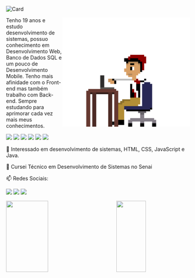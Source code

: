 ![Card](https://user-images.githubusercontent.com/94193890/216846056-c3d80ba4-497f-4b76-87a2-9b224010e955.gif)

<img src="AndreProgramando.gif" min-width="350px" max-width="350px" width="350px" align="right" height="300px">

<p align="left"> 
Tenho 19 anos e estudo desenvolvimento de sistemas, possuo conhecimento em Desenvolvimento Web, Banco de Dados SQL e um pouco de Desenvolvimento Mobile. Tenho mais afinidade com o Front-end mas também trabalho com Back-end. Sempre estudando para aprimorar cada vez mais meus conhecimentos.
</p>

<p align="left">
  <img src="https://img.shields.io/badge/HTML5-E34F26?style=for-the-badge&logo=html5&logoColor=white"/>
  <img src="https://img.shields.io/badge/CSS3-1572B6?style=for-the-badge&logo=css3&logoColor=white"/>
  <img src="https://img.shields.io/badge/JavaScript-F7DF1E?style=for-the-badge&logo=javascript&logoColor=black"/>
  <img src="https://img.shields.io/badge/React-20232A?style=for-the-badge&logo=react&logoColor=61DAFB"/>
  <img src="https://img.shields.io/badge/Java-ED8B00?style=for-the-badge&logo=java&logoColor=white"/>
  <img src="https://img.shields.io/badge/MySQL-00000F?style=for-the-badge&logo=mysql&logoColor=white"/>
</p>

👀 Interessado em desenvolvimento de sistemas, HTML, CSS, JavaScript e Java.

🌱 Cursei Técnico em Desenvolvimento de Sistemas no Senai

<p align="left">
  📫 Redes Sociais:
  
   <a href = "mailto:andrerodrisantos15@gmail.com" target="blank"><img src="https://img.shields.io/badge/-Gmail-%23333?style=for-the-badge&logo=Gmail&logoColor=white" target="blank"></a>
   <a href="https://www.linkedin.com/in/andré-rodrigues-145670246/)" target="blank"><img src="https://img.shields.io/badge/-LinkedIn-%230077B5?style=for-the-badge&logo=linkedin&logoColor=white" target="blank"></a> 
   <a href="https://instagram.com/andrerodrisantos" target="blank"><img src="https://img.shields.io/badge/-Instagram-%23E4405F?style=for-the-badge&logo=instagram&logoColor=white" target="blank"></a>  
  
</p>

<div>
<img align="left" max-width="47.8%" width="47.8%" height="195px" src="https://github-readme-stats.vercel.app/api?username=AndreRodriSantos&theme=nightowl&count_private=1"/>
<img align="right" max-width="40%" width="40%" height="195px" src="https://github-readme-stats.vercel.app/api/top-langs/?username=AndreRodriSantos&layout=compact&theme=nightowl" />
</div>
